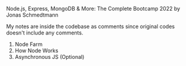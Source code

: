 Node.js, Express, MongoDB & More: The Complete Bootcamp 2022 by Jonas Schmedtmann

My notes are inside the codebase as comments since original codes doesn't include any comments.

1) Node Farm
2) How Node Works
3) Asynchronous JS (Optional)
